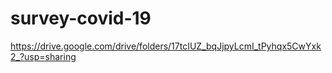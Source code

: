 # survey-covid-19

https://drive.google.com/drive/folders/17tcIUZ_bqJjpyLcmI_tPyhqx5CwYxk2_?usp=sharing

